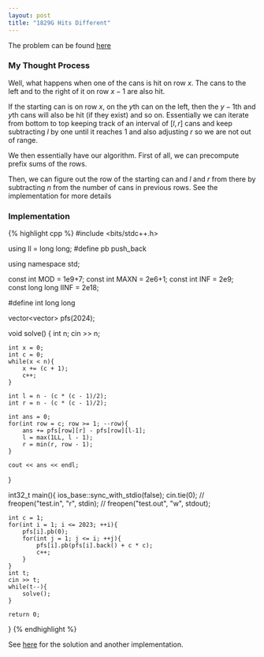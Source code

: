 ```yaml
---
layout: post
title: "1829G Hits Different"
---
```

The problem can be found [here](https://codeforces.com/problemset/problem/1829/G)

### My Thought Process 
Well, what happens when one of the cans is hit on row $x$. The cans to the left and to the right of it on row $x-1$ are also hit. 

If the starting can is on row $x$, on the $y$th can on the left, then the $y-1$th and $y$th cans will also be hit (if they exist) and so on. Essentially we can iterate from bottom to top keeping track of an interval of $[l,r]$ cans and keep subtracting $l$ by one until it reaches $1$ and also adjusting $r$ so we are not out of range.

We then essentially have our algorithm. First of all, we can precompute prefix sums of the rows.

Then, we can figure out the row of the starting can and $l$ and $r$ from there by subtracting $n$ from the number of cans in previous rows. See the implementation for more details
### Implementation  

{% highlight cpp %}
#include <bits/stdc++.h>

using ll = long long;
#define pb push_back

using namespace std;

const int MOD = 1e9+7;
const int MAXN = 2e6+1;
const int INF = 2e9;    
const long long IINF = 2e18;

#define int long long

vector<vector<int>> pfs(2024);

void solve() { 
    int n;
    cin >> n;

    int x = 0;
    int c = 0;
    while(x < n){
        x += (c + 1);
        c++;
    }

    int l = n - (c * (c - 1)/2);
    int r = n - (c * (c - 1)/2);

    int ans = 0;
    for(int row = c; row >= 1; --row){
        ans += pfs[row][r] - pfs[row][l-1];
        l = max(1LL, l - 1);
        r = min(r, row - 1);
    }

    cout << ans << endl;
}

int32_t main(){
    ios_base::sync_with_stdio(false);
    cin.tie(0);
    // freopen("test.in", "r", stdin);
    // freopen("test.out", "w", stdout);

    int c = 1;
    for(int i = 1; i <= 2023; ++i){
        pfs[i].pb(0);
        for(int j = 1; j <= i; ++j){
            pfs[i].pb(pfs[i].back() + c * c);
            c++;
        }
    }
    int t;
    cin >> t;
    while(t--){
        solve();
    }

    return 0;
}
{% endhighlight %}


See [here](https://codeforces.com/blog/entry/116108) for the solution and another implementation. 


